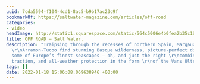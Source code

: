 ```yaml
---
uuid: 7cda5594-f104-4cd1-8ac5-b9b17ac23c9f
bookmarkOf: https://saltwater-magazine.com/articles/off-road
categories:
- video
headImage: http://static1.squarespace.com/static/564c5006e4b0fea2b35c1bbf/5733359af8508218bba2e860/61d5d024095a54324600b0bb/1641406760903/SW_ULTRARANGE_-52.jpg?format=1500w
title: OFF ROAD — Salt Water.
description: "Traipsing through the recesses of northern Spain, Margaux and Aimée
  \r\nArramon-Tucoo find stunning Basque wilderness, picture-perfect diminutive \r\npeelers,
  some of Europe’s finest seascapes – oh, and just the right \r\ncombination of cushioning,
  traction, and all-weather protection in the form \r\nof the Vans UltraRange MTE.⁠"
tags: []
date: 2022-01-18 15:06:08.069638946 +00:00
---
```

